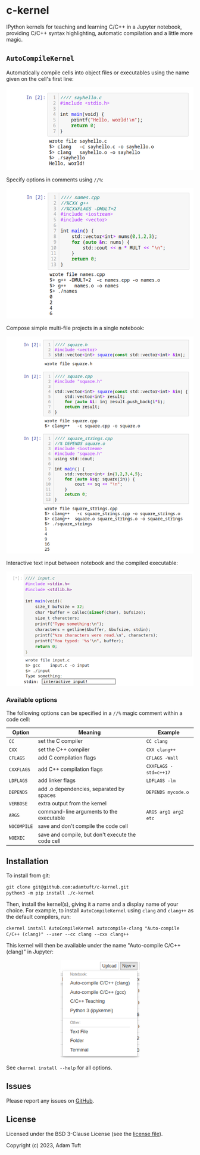 # c-kernel

IPython kernels for teaching and learning C/C++ in a Jupyter notebook, providing
C/C++ syntax highlighting, automatic compilation and a little more magic.

## `AutoCompileKernel`

Automatically compile cells into object files or executables using the name
given on the cell's first line:

<p align="center">
<img src="img/demo-3.png">
</p>

Specify options in comments using `//%`:

<p align="center">
<img src="img/demo-4.png">
</p>

Compose simple multi-file projects in a single notebook:

<p align="center">
<img src="img/demo-5.png">
</p>

Interactive text input between notebook and the compiled executable:

<p align="center">
<img src="img/demo-6.png">
</p>

### Available options

The following options can be specified in a `//%` magic comment within a code cell:

| Option      | Meaning                                           | Example               |
| ----------- | ------------------------------------------------- | --------------------- |
| `CC`        | set the C compiler                                | `CC clang`            |
| `CXX`       | set the C++ compiler                              | `CXX clang++`         |
| `CFLAGS`    | add C compilation flags                           | `CFLAGS -Wall`        |
| `CXXFLAGS`  | add C++ compilation flags                         | `CXXFLAGS -std=c++17` |
| `LDFLAGS`   | add linker flags                                  | `LDFLAGS -lm`         |
| `DEPENDS`   | add .o dependencies, separated by spaces          | `DEPENDS mycode.o`    |
| `VERBOSE`   | extra output from the kernel                      |                       |
| `ARGS`      | command-line arguments to the executable          | `ARGS arg1 arg2 etc`  |
| `NOCOMPILE` | save and don't compile the code cell              |                       |
| `NOEXEC`    | save and compile, but don't execute the code cell |                       |

## Installation

To install from git:

```
git clone git@github.com:adamtuft/c-kernel.git
python3 -m pip install ./c-kernel
```

Then, install the kernel(s), giving it a name and a display name of your choice.
For example, to install `AutoCompileKernel` using `clang` and `clang++` as the
default compilers, run:

```
ckernel install AutoCompileKernel autocompile-clang "Auto-compile C/C++ (clang)" --user --cc clang --cxx clang++
```

This kernel will then be available under the name "Auto-compile C/C++ (clang)"
in Jupyter:

<p align="center">
<img src="img/demo-2.png">
</p>

See `ckernel install --help` for all options.

## Issues

Please report any issues on [GitHub](https://github.com/adamtuft/c-kernel/issues).

## License

Licensed under the BSD 3-Clause License (see the [license file](LICENSE)).

Copyright (c) 2023, Adam Tuft
